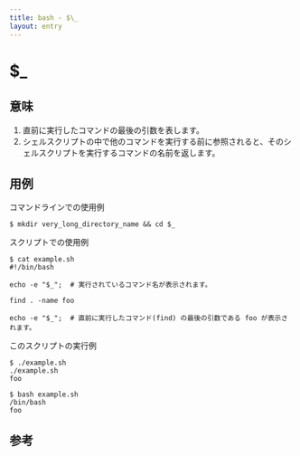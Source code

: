 ```yaml
---
title: bash - $\_
layout: entry
---
```


# $_

## 意味

1. 直前に実行したコマンドの最後の引数を表します。
2. シェルスクリプトの中で他のコマンドを実行する前に参照されると、そのシェルスクリプトを実行するコマンドの名前を返します。

## 用例

コマンドラインでの使用例

    $ mkdir very_long_directory_name && cd $_


スクリプトでの使用例

    $ cat example.sh
    #!/bin/bash

    echo -e "$_";  # 実行されているコマンド名が表示されます。

    find . -name foo

    echo -e "$_";  # 直前に実行したコマンド(find) の最後の引数である foo が表示されます。


このスクリプトの実行例

    $ ./example.sh
    ./example.sh
    foo

    $ bash example.sh
    /bin/bash
    foo


## 参考


